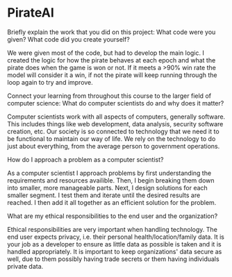 # PirateAI
Briefly explain the work that you did on this project: What code were you given? What code did you create yourself?

We were given most of the code, but had to develop the main logic. I created the logic for how the pirate behaves at each epoch and what the pirate does when the game is won or not. If it meets a >90% win rate the model will consider it a win, if not the pirate will keep running through the loop again to try and improve.

Connect your learning from throughout this course to the larger field of computer science:
What do computer scientists do and why does it matter?

Computer scientists work with all aspects of computers, generally software. This includes things like web development, data analysis, security software creation, etc. Our society is so connected to technology that we need it to be functional to maintain our way of life. We rely on the technology to do just about everything, from the average person to government operations.

How do I approach a problem as a computer scientist?

As a computer scientist I approach problems by first understanding the requirements and resources availible. Then, I begin breaking them down into smaller, more manageable parts. Next, I design solutions for each smaller segment. I test them and iterate until the desired results are reached. I then add it all together as an efficient solution for the problem.

What are my ethical responsibilities to the end user and the organization?

Ethical responsibilities are very important when handling technology. The end user expects privacy, i.e. their personal health/location/family data. It is your job as a developer to ensure as little data as possible is taken and it is handled appropriately. It is important to keep organizations' data secure as well, due to them possibly having trade secrets or them having individuals private data. 
